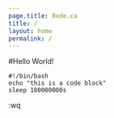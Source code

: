 ```yaml
---
page.title: 0xde.ca
title: /
layout: home
permalink: /
---
```


#Hello World!

```
#!/bin/bash
echo "this is a code block"
sleep 100000000s
```
:wq
